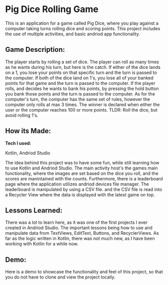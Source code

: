 <h1>Pig Dice Rolling Game</h1>
<p>This is an application for a game called Pig Dice, where you play against a computer taking turns rolling dice and scoring points. This project includes the use of multiple activities, and basic andriod app functionality.</p>
<h2>Game Description:</h2>
<p>The player starts by rolling a set of dice. The player can roll as many times as he wants during his turn, but here is the catch. If either of the dice lands on a 1, you lose your points on that specific turn and the turn is passed to the computer. If both of the dice land on 1's, you lose all of your banked points for that game and the turn is passed to the computer. If the player rolls, and decides he wants to bank his points, by pressing the hold button you bank those points and the turn is passed to the computer. As for the computer's turn, the computer has the same set of rules, however the computer only rolls at max 3 times. The winner is declared when either the user or the computer reaches 100 or more points. TLDR: Roll the dice, but avoid rolling 1's.</p>
<h2>How its Made:</h2>
<strong>Tech I used: </strong><p>Kotlin, Andriod Studio</p>
<p>The idea behind this project was to have some fun, while still learning how to use Kotlin and Andriod Studio. The main activity host's the games main functionality, where the images are set based on the dice you roll, and the scores are manintained with the counts. Furthermore, there is a leaderboard page where the application utilizes andriod devices file manager. The leaderboard is manipulated by using a CSV file. and the CSV file is read into a Recycler View where the data is displayed with the latest game on top.</p>
<h2>Lessons Learned:</h2>
<p>There was a lot to learn here, as it was one of the first projects I ever created in Andriod Studio. The important lessons being how to use and manipulate data from TextViews, EditText, Buttons, and RecyclerViews. As far as the logic written in Kotlin, there was not much new, as I have been working with Kotlin for a while now.</p>
<h2>Demo:</h2>
<p>Here is a demo to showcase the functionality and feel of this project, so that you do not have to clone and view the project locally.</p>

